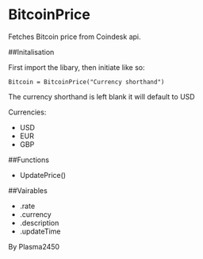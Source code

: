 # BitcoinPrice

Fetches Bitcoin price from Coindesk api.

##Initalisation

First import the libary, then initiate like so:

```
Bitcoin = BitcoinPrice("Currency shorthand")
```

The currency shorthand is left blank it will default to USD

Currencies:

- USD
- EUR
- GBP

##Functions

- UpdatePrice() 

##Vairables

- .rate 
- .currency
- .description
- .updateTime


By Plasma2450 
